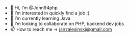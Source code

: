 - 👋 Hi, I’m @John94php
- 👀 I’m interested in quickly find a job ;)
- 🌱 I’m currently learning Java
- 💞️ I’m looking to collaborate on PHP, backend dev jobs
- 📫 How to reach me -> janzalesinski@gmail.com

<!---
John94php/John94php is a ✨ special ✨ repository because its `README.md` (this file) appears on your GitHub profile.
You can click the Preview link to take a look at your changes.
--->
